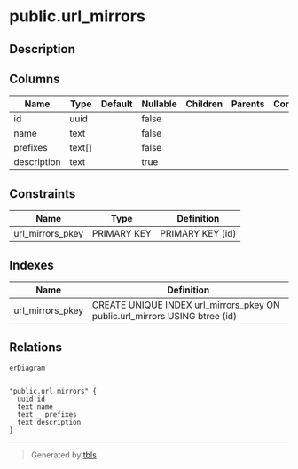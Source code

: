 # public.url_mirrors

## Description

## Columns

| Name | Type | Default | Nullable | Children | Parents | Comment |
| ---- | ---- | ------- | -------- | -------- | ------- | ------- |
| id | uuid |  | false |  |  |  |
| name | text |  | false |  |  |  |
| prefixes | text[] |  | false |  |  |  |
| description | text |  | true |  |  |  |

## Constraints

| Name | Type | Definition |
| ---- | ---- | ---------- |
| url_mirrors_pkey | PRIMARY KEY | PRIMARY KEY (id) |

## Indexes

| Name | Definition |
| ---- | ---------- |
| url_mirrors_pkey | CREATE UNIQUE INDEX url_mirrors_pkey ON public.url_mirrors USING btree (id) |

## Relations

```mermaid
erDiagram


"public.url_mirrors" {
  uuid id
  text name
  text__ prefixes
  text description
}
```

---

> Generated by [tbls](https://github.com/k1LoW/tbls)
